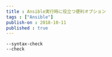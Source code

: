 ```yaml
---
title : Ansible実行時に役立つ便利オプション
tags : ["Ansible"]
publish-on : 2018-10-11
published : true
---
```


```shell
--syntax-check
--check
```
